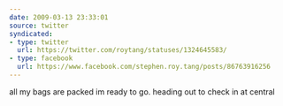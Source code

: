 ```yaml
---
date: 2009-03-13 23:33:01
source: twitter
syndicated:
- type: twitter
  url: https://twitter.com/roytang/statuses/1324645583/
- type: facebook
  url: https://www.facebook.com/stephen.roy.tang/posts/86763916256
---
```


all my bags are packed im ready to go. heading out to check in at central
